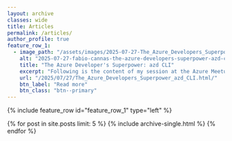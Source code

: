 ```yaml
---
layout: archive
classes: wide
title: Articles
permalink: /articles/
author_profile: true
feature_row_1:
  - image_path: "/assets/images/2025-07-27-The_Azure_Developers_Superpower_azd_CLI/2025-07-27-The_Azure_Developers_Superpower_azd_CLI_intro_slide.jpg"
    alt: "2025-07-27-fabio-cannas-the-azure-developers-superpower-azd-cli"
    title: "The Azure Developer's Superpower: azd CLI"
    excerpt: "Following is the content of my session at the Azure Meetup Casteddu, held a few days ago at Sa Manifattura, Cagliari."
    url: "/2025/07/27/The_Azure_Developers_Superpower_azd_CLI.html/"
    btn_label: "Read more"
    btn_class: "btn--primary" 
---
```

{% include feature_row id="feature_row_1" type="left" %}

{% for post in site.posts limit: 5 %}
  {% include archive-single.html %}
{% endfor %}
